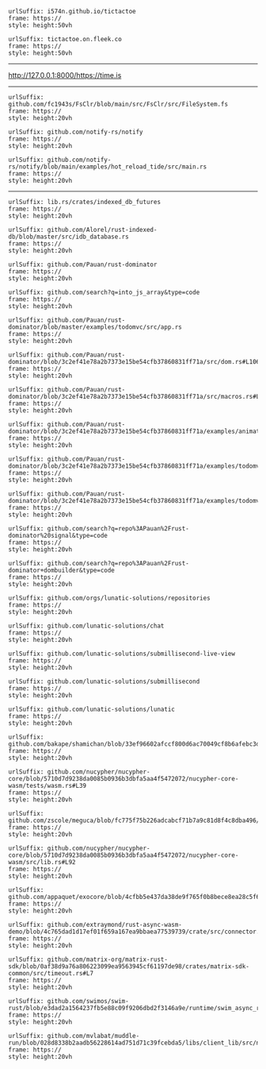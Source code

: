 
```custom-frames
urlSuffix: i574n.github.io/tictactoe
frame: https://
style: height:50vh
```

```custom-frames
urlSuffix: tictactoe.on.fleek.co
frame: https://
style: height:50vh
```

---

<http://127.0.0.1:8000/https://time.is>

---

```custom-frames
urlSuffix: github.com/fc1943s/FsClr/blob/main/src/FsClr/src/FileSystem.fs
frame: https://
style: height:20vh
```

```custom-frames
urlSuffix: github.com/notify-rs/notify
frame: https://
style: height:20vh
```

```custom-frames
urlSuffix: github.com/notify-rs/notify/blob/main/examples/hot_reload_tide/src/main.rs
frame: https://
style: height:20vh
```

---

```custom-frames
urlSuffix: lib.rs/crates/indexed_db_futures
frame: https://
style: height:20vh
```

```custom-frames
urlSuffix: github.com/Alorel/rust-indexed-db/blob/master/src/idb_database.rs
frame: https://
style: height:20vh
```

```custom-frames
urlSuffix: github.com/Pauan/rust-dominator
frame: https://
style: height:20vh
```

```custom-frames
urlSuffix: github.com/search?q=into_js_array&type=code
frame: https://
style: height:20vh
```

```custom-frames
urlSuffix: github.com/Pauan/rust-dominator/blob/master/examples/todomvc/src/app.rs
frame: https://
style: height:20vh
```

```custom-frames
urlSuffix: github.com/Pauan/rust-dominator/blob/3c2ef41e78a2b7373e15be54cfb37860831ff71a/src/dom.rs#L1069
frame: https://
style: height:20vh
```

```custom-frames
urlSuffix: github.com/Pauan/rust-dominator/blob/3c2ef41e78a2b7373e15be54cfb37860831ff71a/src/macros.rs#L37
frame: https://
style: height:20vh
```

```custom-frames
urlSuffix: github.com/Pauan/rust-dominator/blob/3c2ef41e78a2b7373e15be54cfb37860831ff71a/examples/animation/src/lib.rs#L6
frame: https://
style: height:20vh
```

```custom-frames
urlSuffix: github.com/Pauan/rust-dominator/blob/3c2ef41e78a2b7373e15be54cfb37860831ff71a/examples/todomvc/src/todo.rs#L4
frame: https://
style: height:20vh
```

```custom-frames
urlSuffix: github.com/Pauan/rust-dominator/blob/3c2ef41e78a2b7373e15be54cfb37860831ff71a/examples/todomvc/src/app.rs#L5
frame: https://
style: height:20vh
```

```custom-frames
urlSuffix: github.com/search?q=repo%3APauan%2Frust-dominator%20signal&type=code
frame: https://
style: height:20vh
```

```custom-frames
urlSuffix: github.com/search?q=repo%3APauan%2Frust-dominator+dombuilder&type=code
frame: https://
style: height:20vh
```

```custom-frames
urlSuffix: github.com/orgs/lunatic-solutions/repositories
frame: https://
style: height:20vh
```

```custom-frames
urlSuffix: github.com/lunatic-solutions/chat
frame: https://
style: height:20vh
```

```custom-frames
urlSuffix: github.com/lunatic-solutions/submillisecond-live-view
frame: https://
style: height:20vh
```

```custom-frames
urlSuffix: github.com/lunatic-solutions/submillisecond
frame: https://
style: height:20vh
```

```custom-frames
urlSuffix: github.com/lunatic-solutions/lunatic
frame: https://
style: height:20vh
```

```custom-frames
urlSuffix: github.com/bakape/shamichan/blob/33ef96602afccf800d6ac70049cf8b6afebc3d6d/client/src/util.rs#L253
frame: https://
style: height:20vh
```

```custom-frames
urlSuffix: github.com/nucypher/nucypher-core/blob/5710d7d9238da0085b0936b3dbfa5aa4f5472072/nucypher-core-wasm/tests/wasm.rs#L39
frame: https://
style: height:20vh
```

```custom-frames
urlSuffix: github.com/zscole/meguca/blob/fc775f75b226adcabcf71b7a9c81d8f4c8dba496/client/src/util.rs#L237
frame: https://
style: height:20vh
```

```custom-frames
urlSuffix: github.com/nucypher/nucypher-core/blob/5710d7d9238da0085b0936b3dbfa5aa4f5472072/nucypher-core-wasm/src/lib.rs#L92
frame: https://
style: height:20vh
```

```custom-frames
urlSuffix: github.com/appaquet/exocore/blob/4cfbb5e437da38de9f765f0b8bece8ea28c5f6f7/core/src/futures/spawn_wasm.rs#L4
frame: https://
style: height:20vh
```

```custom-frames
urlSuffix: github.com/extraymond/rust-async-wasm-demo/blob/4c765dad1d17ef01f659a167ea9bbaea77539739/crate/src/connector.rs#L14
frame: https://
style: height:20vh
```

```custom-frames
urlSuffix: github.com/matrix-org/matrix-rust-sdk/blob/0af38d9a76a806223099ea9563945cf61197de98/crates/matrix-sdk-common/src/timeout.rs#L7
frame: https://
style: height:20vh
```

```custom-frames
urlSuffix: github.com/swimos/swim-rust/blob/e3dad2a1564237fb5e88c09f9206dbd2f3146a9e/runtime/swim_async_runtime/src/time.rs#L30
frame: https://
style: height:20vh
```

```custom-frames
urlSuffix: github.com/mvlabat/muddle-run/blob/028d8338b2aadb56228614ad751d71c39fcebda5/libs/client_lib/src/net/matchmaker.rs#L65
frame: https://
style: height:20vh
```
